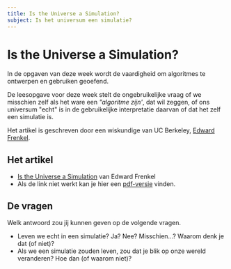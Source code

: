 ```yaml
---
title: Is the Universe a Simulation?
subject: Is het universum een simulatie?
---
```


# Is the Universe a Simulation?

In de opgaven van deze week wordt de vaardigheid om algoritmes te ontwerpen en gebruiken geoefend.

De leesopgave voor deze week stelt de ongebruikelijke vraag of we misschien zelf als het ware een *"algoritme zijn'*, dat wil zeggen, of ons universum "echt" is in de gebruikelijke interpretatie daarvan of dat het zelf een simulatie is.

Het artikel is geschreven door een wiskundige van UC Berkeley, [Edward Frenkel](http://math.berkeley.edu/~frenkel/).

## Het artikel

* [Is the Universe a Simulation](http://www.nytimes.com/2014/02/16/opinion/sunday/is-the-universe-a-simulation.html?_r=0) van Edward Frenkel
* Als de link niet werkt kan je hier een [pdf-versie](assets/is_this_all_for_real.pdf) vinden.

## De vragen

Welk antwoord zou jij kunnen geven op de volgende vragen.

* Leven we echt in een simulatie? Ja? Nee? Misschien...? Waarom denk je dat (of niet)?
* Als we een simulatie zouden leven, zou dat je blik op onze wereld veranderen? Hoe dan (of waarom niet)?
